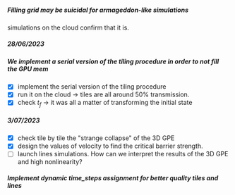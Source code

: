 ##### Filling grid may be suicidal for armageddon-like simulations
simulations on the cloud confirm that it is.

##### 28/06/2023
##### We implement a serial version of the tiling procedure in order to not fill the GPU mem
- [x] implement the serial version of the tiling procedure
- [x] run it on the cloud -> tiles are all around $50\%$ transmission.
- [x] check $t_f$ -> it was all a matter of transforming the initial state

##### 3/07/2023
- [x] check tile by tile the "strange collapse" of the  3D GPE
- [x] design the values of velocity to find the critical barrier strength.
- [ ] launch lines simulations.
How can we interpret the results of the 3D GPE and high nonlinearity?

##### Implement dynamic time_steps assignment for better quality tiles and lines